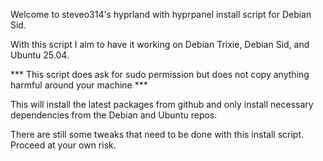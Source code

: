 Welcome to steveo314's hyprland with hyprpanel install
script for Debian Sid.

With this script I aim to have it working on Debian Trixie,
Debian Sid, and Ubuntu 25.04.

*** This script does ask for sudo permission but does not
copy anything harmful around your machine ***

This will install the latest packages from github and only
install necessary dependencies from the Debian and Ubuntu
repos.

There are still some tweaks that need to be done with this
install script. Proceed at your own risk.
